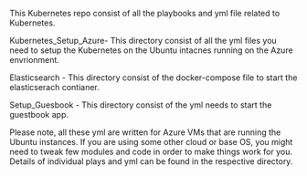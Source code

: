 This Kubernetes repo consist of all the playbooks and yml file related to Kubernetes.

Kubernetes_Setup_Azure- This directory consist of all the yml files you need to setup the Kubernetes on the Ubuntu intacnes running on 
the Azure envrionment. 

Elasticsearch - This directory consist of the docker-compose file to start the elasticserach contianer.

Setup_Guesbook - This directory consist of the yml needs to start the guestbook app. 

Please note, all these yml are written for Azure VMs that are running the Ubuntu instances.
If you are using some other cloud or base OS, you might need to tweak few modules and code in order to make things work for you.
Details of individual plays and yml can be found in the respective directory. 
